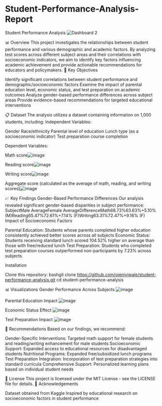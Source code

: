 # Student-Performance-Analysis-Report
Student Performance Analysis
![Dashboard 2](https://github.com/user-attachments/assets/8d8a29a2-92b8-4462-9241-8a836890eafd)

📊 Overview
This project investigates the relationships between student performance and various demographic and academic factors. By analyzing test scores across different subject areas and their correlations with socioeconomic indicators, we aim to identify key factors influencing academic achievement and provide actionable recommendations for educators and policymakers.
🎯 Key Objectives

Identify significant correlations between student performance and demographic/socioeconomic factors
Examine the impact of parental education level, economic status, and test preparation on academic outcomes
Analyze gender-based performance differences across subject areas
Provide evidence-based recommendations for targeted educational interventions

📋 Dataset
The analysis utilizes a dataset containing information on 1,000 students, including:
Independent Variables:

Gender
Race/ethnicity
Parental level of education
Lunch type (as a socioeconomic indicator)
Test preparation course completion

Dependent Variables:

Math score![image](https://github.com/user-attachments/assets/b9984d65-4872-4525-a48d-f272e656194c)

Reading score![image](https://github.com/user-attachments/assets/764ee099-2712-4d2e-87b1-7afc61957ee4)

Writing score![image](https://github.com/user-attachments/assets/25d54c64-7941-4258-b104-e22e58d5a456)

Aggregate score (calculated as the average of math, reading, and writing scores)![image](https://github.com/user-attachments/assets/c49229c6-8193-4875-aeb4-506688c35b97)


📈 Key Findings
Gender-Based Performance Differences
Our analysis revealed significant gender-based disparities in subject performance:
SubjectMale AverageFemale AverageDifferenceMath68.73%63.63%+5.10% (M)Reading65.47%72.61%+7.14% (F)Writing63.31%72.47%+9.16% (F)
Impact of Socioeconomic Factors

Parental Education: Students whose parents completed higher education consistently achieved better scores across all subjects
Economic Status: Students receiving standard lunch scored 104.52% higher on average than those with free/reduced lunch
Test Preparation: Students who completed test preparation courses outperformed non-participants by 7.23% across subjects

Installation

Clone this repository:
bashgit clone https://github.com/ojeniyiwale/student-performance-analysis.git
cd student-performance-analysis

📊 Visualizations
Gender Performance Across Subjects
![image](https://github.com/user-attachments/assets/d55f2fcf-3f07-40a3-afff-ecb7a85c63f1)

Parental Education Impact
![image](https://github.com/user-attachments/assets/9d48e4e6-d3aa-4276-ac7b-140845d6010f)

Economic Status Effect
![image](https://github.com/user-attachments/assets/7f617c6b-1d0f-4a26-89a5-c9023978bc81)

Test Preparation Impact
![image](https://github.com/user-attachments/assets/24f220e9-558b-4ad5-bda6-aa07c44f9144)

📝 Recommendations
Based on our findings, we recommend:

Gender-Specific Interventions: Targeted math support for female students and reading/writing enhancement for male students
Socioeconomic Support: Expanded access to educational resources for disadvantaged students
Nutritional Programs: Expanded free/subsidized lunch programs
Test Preparation Integration: Incorporation of test preparation strategies into standard curricula
Comprehensive Support: Personalized learning plans based on individual student needs

📄 License
This project is licensed under the MIT License - see the LICENSE file for details.
🤝 Acknowledgements

Dataset obtained from Kaggle
Inspired by educational research on socioeconomic factors in student performance
